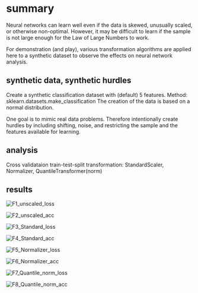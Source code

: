 # summary 
Neural networks can learn well even if the data is skewed, unusually scaled, or otherwise non-optimal. 
However, it may be difficult to learn if the sample is not large enough for the Law of Large Numbers to work. 

For demonstration (and play), various transformation algorithms are applied here to a synthetic dataset to observe the effects on neural network analysis. 

## synthetic data, synthetic hurdles
Create a synthetic classification dataset with (default) 5 features. 
Method: sklearn.datasets.make_classification
The creation of the data is based on a normal distribution. 

One goal is to mimic real data problems. Therefore intentionally create hurdles by including shifting, noise, and restricting the sample and the features available for learning. 

## analysis
Cross validataion
train-test-split
transformation: StandardScaler, Normalizer, QuantileTransformer(norm)

## results


![F1_unscaled_loss](https://user-images.githubusercontent.com/82636544/115548186-7ae50680-a2a7-11eb-8d16-9a74c05bccb6.png)

![F2_unscaled_acc](https://user-images.githubusercontent.com/82636544/115548190-7b7d9d00-a2a7-11eb-83e3-bc0224b6dee5.png)

![F3_Standard_loss](https://user-images.githubusercontent.com/82636544/115548192-7c163380-a2a7-11eb-8be4-ccd79aa65304.png)

![F4_Standard_acc](https://user-images.githubusercontent.com/82636544/115548194-7caeca00-a2a7-11eb-8cfc-fc797fe7de33.png)

![F5_Normalizer_loss](https://user-images.githubusercontent.com/82636544/115548198-7caeca00-a2a7-11eb-8d7e-a1c3beaf181e.png)

![F6_Normalizer_acc](https://user-images.githubusercontent.com/82636544/115548200-7caeca00-a2a7-11eb-8e04-db85012cd3a1.png)

![F7_Quantile_norm_loss](https://user-images.githubusercontent.com/82636544/115548201-7d476080-a2a7-11eb-901a-012af1d36766.png)

![F8_Quantile_norm_acc](https://user-images.githubusercontent.com/82636544/115548202-7d476080-a2a7-11eb-8955-fe5c6c64543d.png)
